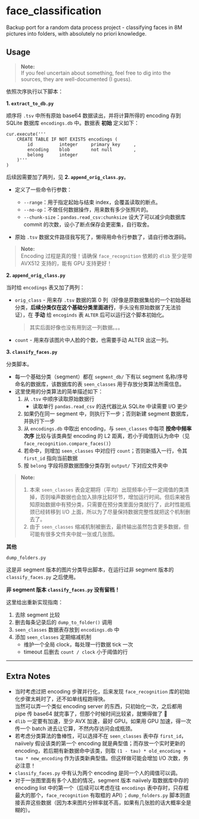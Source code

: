 # face_classification
Backup port for a random data process project - classifying faces in 8M pictures into folders, with absolutely no priori knowledge.

## Usage

> __Note:__  
> If you feel uncertain about something, feel free to dig into the
> sources, they are well-documented (I guess).  

依照次序执行以下脚本：  

__1. `extract_to_db.py`__  

顺序将 `.tsv` 中所有原始 base64 数据读出，并将计算所得的 encoding 存到 SQLite 数据库 `encodings.db` 中。数据表 __初始__ 定义如下：  

```python3
cur.execute('''
    CREATE TABLE IF NOT EXISTS encodings (
        id          integer     primary key     ,
        encoding    blob        not null        ,
        belong      integer
    )'''
)
```

后续因需要加了两列，见 __2. `append_orig_class.py`__。  

- 定义了一些命令行参数：
    - `--range`：用于指定起始与结束 index，会覆盖读取的断点。
    - `--no-op`：不做任何数据操作，用来数有多少张照片的。
    - `--chunk-size`：`pandas.read_csv:chunksize` 设大了可以减少向数据库 commit 的次数，设小了断点保存会更密集，自行取舍。

- 原始 `.tsv` 数据文件路径我写死了，懒得用命令行参数了，请自行修改源码。

> __Note:__  
> Encoding 过程是真的慢！请确保 `face_recognition` 依赖的 `dlib` 至少是带 AVX512 支持的，能有 GPU 支持更好！

__2. `append_orig_class.py`__  

当时给 `encodings` 表又加了两列：  
- `orig_class` - 用来存 `.tsv` 数据的第 0 列（好像是原数据集给的一个初始基础分类，__后续分类仅在这个基础分类里面进行__，手头没有原始数据了无法验证），在 __手动__ 给 `encoginds` 表 `ALTER` 后可以运行这个脚本初始化。
    > 其实后面好像也没有用到这一列数据。。。  
- `count` - 用来存该图片中人脸的个数，也需要手动 ALTER 出这一列。


__3. `classify_faces.py`__  

分类脚本。  

- 每一个基础分类（segment）都在 `segment_db/` 下有以 segment 名称/序号命名的数据库，该数据库的表 `seen_classes` 用于存放分类算法所需信息。
- 这里使用的分类算法的简单描述如下：  
    1. 从 `.tsv` 中顺序读取原始数据行
        - 读取单行 `pandas.read_csv` 的迭代器比从 SQLite 中读需要 I/O 更少
    2. 如果仍在同一 segment 中，则执行下一步；否则新建 segment 数据库，并执行下一步
    3. 从 `encodings.db` 中取出 encoding，与 `seen_classes` 中每项 __按命中频率次序__ 比较与该类典型 encoding 的 L2 距离，若小于阈值则认为命中（见 `face_recognition.compare_faces()`）
    4. 若命中，则增加 `seen_classes` 中对应行 `count`；否则新插入一行，令其 `first_id` 指向当前数据
    5. 按 `belong` 字段将原数据图像分类存到 `output/` 下对应文件夹中

> __Note:__  
> 1. 本来 `seen_classes` 表会定期将（平均）出现频率小于一定阈值的类清掉，否则噪声数据也会加入排序比较环节，增加运行时间。但后来被告知原始数据中有预分类，只需要在预分类里面分类就行了，此时性能瓶颈已经转移到 I/O 上面，所以为了尽量保持数据完整性就把这个机制删去了。
> 2. 由于 `seen_classes` 缩减机制被删去，最终输出虽然包含更多数据，但可能有很多文件夹中就一张或几张图。

__其他__  

`dump_folders.py`  

这是非 segment 版本的图片分类导出脚本，在运行过非 segment 版本的 `classify_faces.py` 之后使用。  

__非 segment 版本 `classify_faces.py` 没有留档！__  

这里给出重新实现指南：  
1. 去除 segment 比较
2. 删去每条记录后的 `dump_to_folder()` 调用
3. `seen_classes` 数据表存放到 `encodings.db` 中
4. 添加 `seen_classes` 定期缩减机制
    - 维护一个全局 clock，每处理一行数据 tick 一次
    - timeout 后删去 `count / clock` 小于阈值的行

- - - - - - - - - - - - - - - - - - - - - - - -

## Extra Notes

- 当时考虑过把 encoding 步骤并行化，后来发现 `face_recognition` 库的初始化步骤太耗时了，还不如单线程跑得快。  
    当然可以弄一个类似 encoding server 的东西，只初始化一次，之后都用 pipe 传 base64 就完事了，但那个时候时间比较紧，就懒得做了 :rofl:
- `dlib` 一定要有加速，至少 AVX 加速，最好 GPU。如果用 GPU 加速，得一次传一个 batch 进去让它算，不然内存访问会成瓶颈。
- 若考虑分类算法的鲁棒性，可以选择不在 `seen_classes` 表中存 `first_id`，naiively 假设该类的第一个 encoding 就是典型值；而存放一个实时更新的 encoding，若后期有新数据命中该类，则取 `(1 - tau) * old_encoding + tau * new_encoding` 作为该类新典型值。但这样做可能会增加 I/O 次数，务必注意！
- `classify_faces.py` 中有认为两个 encoding 是同一个人的阈值可以调。
- 对于一张图里面有多个人脸的情况，segment 版本 naiively 取数据库中存的 encoding list 中的第一个（后续可以考虑在往 `encodings` 表中存时，只存框最大的那个，`face_recognition` 有取框的 API）；`dump_folders.py` 脚本则直接丢弃这些数据（因为本来图片分辨率就不高，如果有几张脸的话大概率全是糊的）。
